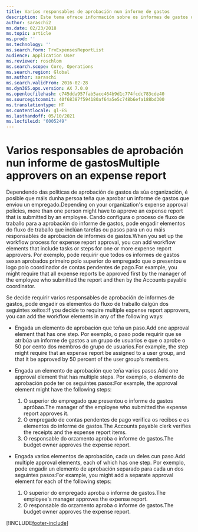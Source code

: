 ```yaml
---
title: Varios responsables de aprobación nun informe de gastos
description: Este tema ofrece información sobre os informes de gastos que requiren a aprobación de varias persoas.
author: saraschi2
ms.date: 02/23/2018
ms.topic: article
ms.prod: ''
ms.technology: ''
ms.search.form: TrvExpensesReportList
audience: Application User
ms.reviewer: roschlom
ms.search.scope: Core, Operations
ms.search.region: Global
ms.author: saraschi
ms.search.validFrom: 2016-02-28
ms.dyn365.ops.version: AX 7.0.0
ms.openlocfilehash: c745dda957fab5acc464b9d1c774fcdc783cde40
ms.sourcegitcommit: 40f68387f594180af64a5e5c748b6efa188bd300
ms.translationtype: HT
ms.contentlocale: gl-ES
ms.lasthandoff: 05/10/2021
ms.locfileid: "6005249"
---
```

# <a name="multiple-approvers-on-an-expense-report"></a><span data-ttu-id="ca799-103">Varios responsables de aprobación nun informe de gastos</span><span class="sxs-lookup"><span data-stu-id="ca799-103">Multiple approvers on an expense report</span></span>

<span data-ttu-id="ca799-104">Dependendo das políticas de aprobación de gastos da súa organización, é posible que máis dunha persoa teña que aprobar un informe de gastos que enviou un empregado.</span><span class="sxs-lookup"><span data-stu-id="ca799-104">Depending on your organization's expense approval policies, more than one person might have to approve an expense report that is submitted by an employee.</span></span> <span data-ttu-id="ca799-105">Cando configura o proceso de fluxo de traballo para a aprobación do informe de gastos, pode engadir elementos do fluxo de traballo que inclúan tarefas ou pasos para un ou máis responsables de aprobación de informes de gastos.</span><span class="sxs-lookup"><span data-stu-id="ca799-105">When you set up the workflow process for expense report approval, you can add workflow elements that include tasks or steps for one or more expense report approvers.</span></span> <span data-ttu-id="ca799-106">Por exemplo, pode requirir que todos os informes de gastos sexan aprobados primeiro polo superior do empregado que o presentou e logo polo coordinador de contas pendentes de pago.</span><span class="sxs-lookup"><span data-stu-id="ca799-106">For example, you might require that all expense reports be approved first by the manager of the employee who submitted the report and then by the Accounts payable coordinator.</span></span>

<span data-ttu-id="ca799-107">Se decide requirir varios responsables de aprobación de informes de gastos, pode engadir os elementos do fluxo de traballo dalgún dos seguintes xeitos:</span><span class="sxs-lookup"><span data-stu-id="ca799-107">If you decide to require multiple expense report approvers, you can add the workflow elements in any of the following ways:</span></span>

- <span data-ttu-id="ca799-108">Engada un elemento de aprobación que teña un paso.</span><span class="sxs-lookup"><span data-stu-id="ca799-108">Add one approval element that has one step.</span></span> <span data-ttu-id="ca799-109">Por exemplo, o paso pode requirir que se atribúa un informe de gastos a un grupo de usuarios e que o aprobe o 50 por cento dos membros do grupo de usuarios.</span><span class="sxs-lookup"><span data-stu-id="ca799-109">For example, the step might require that an expense report be assigned to a user group, and that it be approved by 50 percent of the user group's members.</span></span>
- <span data-ttu-id="ca799-110">Engada un elemento de aprobación que teña varios pasos.</span><span class="sxs-lookup"><span data-stu-id="ca799-110">Add one approval element that has multiple steps.</span></span> <span data-ttu-id="ca799-111">Por exemplo, o elemento de aprobación pode ter os seguintes pasos:</span><span class="sxs-lookup"><span data-stu-id="ca799-111">For example, the approval element might have the following steps:</span></span>

    1. <span data-ttu-id="ca799-112">O superior do empregado que presentou o informe de gastos apróbao.</span><span class="sxs-lookup"><span data-stu-id="ca799-112">The manager of the employee who submitted the expense report approves it.</span></span>
    2. <span data-ttu-id="ca799-113">O empregado de contas pendentes de pago verifica os recibos e os elementos do informe de gastos.</span><span class="sxs-lookup"><span data-stu-id="ca799-113">The Accounts payable clerk verifies the receipts and the expense report items.</span></span>
    3. <span data-ttu-id="ca799-114">O responsable do orzamento aproba o informe de gastos.</span><span class="sxs-lookup"><span data-stu-id="ca799-114">The budget owner approves the expense report.</span></span>

- <span data-ttu-id="ca799-115">Engada varios elementos de aprobación, cada un deles cun paso.</span><span class="sxs-lookup"><span data-stu-id="ca799-115">Add multiple approval elements, each of which has one step.</span></span> <span data-ttu-id="ca799-116">Por exemplo, pode engadir un elemento de aprobación separado para cada un dos seguintes pasos:</span><span class="sxs-lookup"><span data-stu-id="ca799-116">For example, you might add a separate approval element for each of the following steps:</span></span>

    1. <span data-ttu-id="ca799-117">O superior do empregado aproba o informe de gastos.</span><span class="sxs-lookup"><span data-stu-id="ca799-117">The employee's manager approves the expense report.</span></span>
    2. <span data-ttu-id="ca799-118">O responsable do orzamento aproba o informe de gastos.</span><span class="sxs-lookup"><span data-stu-id="ca799-118">The budget owner approves the expense report.</span></span>


[!INCLUDE[footer-include](../includes/footer-banner.md)]